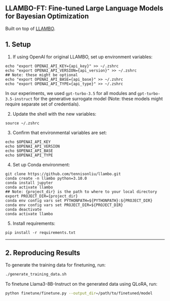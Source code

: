 ## LLAMBO-FT: Fine-tuned Large Language Models for Bayesian Optimization

Built on top of [LLAMBO](https://github.com/tennisonliu/LLAMBO/).

## 1. Setup

1. If using OpenAI for original LLAMBO, set up environment variables:

```
echo "export OPENAI_API_KEY={api_key}" >> ~/.zshrc
echo "export OPENAI_API_VERSION={api_version}" >> ~/.zshrc
## Note: these might be optional
echo "export OPENAI_API_BASE={api_base}" >> ~/.zshrc
echo "export OPENAI_API_TYPE={api_type}" >> ~/.zshrc
```
In our experiments, we used ```gpt-turbo-3.5``` for all modules and ```gpt-turbo-3.5-instruct``` for the generative surrogate model (Note: these models might require separate set of credentials).

2. Update the shell with the new variables:
```
source ~/.zshrc
```

3. Confirm that environmental variables are set:
```
echo $OPENAI_API_KEY
echo $OPENAI_API_VERSION
echo $OPENAI_API_BASE
echo $OPENAI_API_TYPE
```

4. Set up Conda environment:
```
git clone https://github.com/tennisonliu/llambo.git
conda create -n llambo python=3.10.0
conda install jupyter
conda activate llambo
## Note: {project_dir} is the path to where to your local directory
export PROJECT_DIR={project_dir}
conda env config vars set PYTHONPATH=${PYTHONPATH}:${PROJECT_DIR}
conda env config vars set PROJECT_DIR=${PROJECT_DIR}
conda deactivate
conda activate llambo
```

5. Install requirements:
```
pip install -r requirements.txt
```

---

## 2. Reproducing Results

To generate the training data for finetuning, run:
```bash
./generate_training_data.sh
```

To finetune Llama3-8B-Instruct on the generated data using QLoRA, run:
```bash
python finetune/finetune.py --output_dir=/path/to/finetuned/model
```